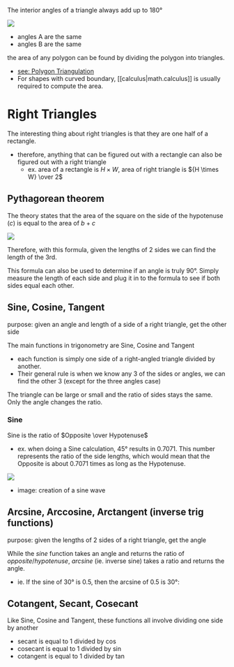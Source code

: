 
The interior angles of a triangle always add up to 180°

![](/assets/images/2022-12-29-11-01-31.png)
- angles A are the same
- angles B are the same

the area of any polygon can be found by dividing the polygon into triangles.
- [see: Polygon Triangulation](https://en.wikipedia.org/wiki/Polygon_triangulation)
- For shapes with curved boundary, [[calculus|math.calculus]] is usually required to compute the area.

# Right Triangles
The interesting thing about right triangles is that they are one half of a rectangle.
- therefore, anything that can be figured out with a rectangle can also be figured out with a right triangle
    - ex. area of a rectangle is $H \times W$, area of right triangle is ${H \times W} \over 2$

## Pythagorean theorem
The theory states that the area of the square on the side of the hypotenuse ($c$) is equal to the area of $b + c$

![](/assets/images/2022-12-29-09-09-42.png)

Therefore, with this formula, given the lengths of 2 sides we can find the length of the 3rd.

This formula can also be used to determine if an angle is truly 90°. Simply measure the length of each side and plug it in to the formula to see if both sides equal each other.

## Sine, Cosine, Tangent
purpose: given an angle and length of a side of a right triangle, get the other side

The main functions in trigonometry are Sine, Cosine and Tangent
- each function is simply one side of a right-angled triangle divided by another.
- Their general rule is when we know any 3 of the sides or angles, we can find the other 3 (except for the three angles case)

The triangle can be large or small and the ratio of sides stays the same. Only the angle changes the ratio.

### Sine
Sine is the ratio of $Opposite \over Hypotenuse$

- ex. when doing a Sine calculation, 45° results in 0.7071. This number represents the ratio of the side lengths, which would mean that the Opposite is about 0.7071 times as long as the Hypotenuse.

![](/assets/images/2022-12-28-16-33-42.png)
- image: creation of a sine wave

## Arcsine, Arccosine, Arctangent (inverse trig functions)
purpose: given the lengths of 2 sides of a right triangle, get the angle

While the *sine* function takes an angle and returns the ratio of $opposite / hypotenuse$, *arcsine* (ie. inverse sine) takes a ratio and returns the angle.
- ie.  If the sine of 30° is 0.5, then the arcsine of 0.5 is 30°:

## Cotangent, Secant, Cosecant
Like Sine, Cosine and Tangent, these functions all involve dividing one side by another
- secant is equal to 1 divided by cos
- cosecant is equal to 1 divided by sin
- cotangent is equal to 1 divided by tan
